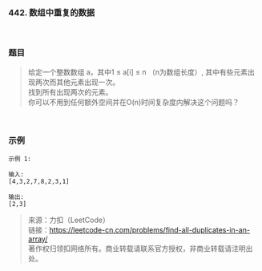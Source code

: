 ### 442. 数组中重复的数据

<br>

### 题目

> 给定一个整数数组 a，其中1 ≤ a[i] ≤ n （n为数组长度）, 其中有些元素出现两次而其他元素出现一次。<br>
找到所有出现两次的元素。<br>
你可以不用到任何额外空间并在O(n)时间复杂度内解决这个问题吗？


<br>

### 示例
```
示例 1:

输入:
[4,3,2,7,8,2,3,1]

输出:
[2,3]
```

>来源：力扣（LeetCode）<br>
链接：https://leetcode-cn.com/problems/find-all-duplicates-in-an-array/<br>
著作权归领扣网络所有。商业转载请联系官方授权，非商业转载请注明出处。

<br>